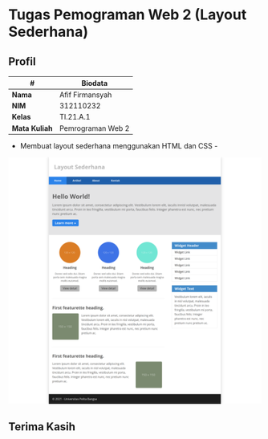 # Tugas Pemograman Web 2 (Layout Sederhana)
## Profil
| #               | Biodata             |
| --------------- | ------------------- |
| **Nama**        | Afif Firmansyah     |
| **NIM**         | 312110232           |
| **Kelas**       | TI.21.A.1           |
| **Mata Kuliah** | Pemrograman Web 2   |

- Membuat layout sederhana menggunakan HTML dan CSS -

![Gambar 1](img/example.png)

## Terima Kasih
